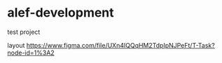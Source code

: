 # alef-development
test project

layout
https://www.figma.com/file/UXn4IQQqHM2TdpIpNJPeFt/T-Task?node-id=1%3A2
